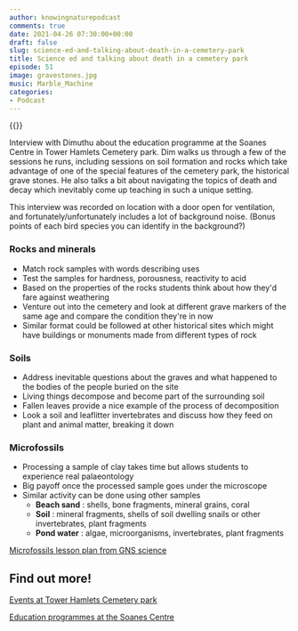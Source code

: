 ```yaml
---
author: knowingnaturepodcast
comments: true
date: 2021-04-26 07:30:00+00:00
draft: false
slug: science-ed-and-talking-about-death-in-a-cemetery-park
title: Science ed and talking about death in a cemetery park
episode: 51
image: gravestones.jpg
music: Marble_Machine
categories:
- Podcast
---
```


{{<podbean id="">}}

Interview with Dimuthu about the education programme at the Soanes Centre in
Tower Hamlets Cemetery park. Dim walks us through a few of the sessions he
runs, including sessions on soil formation and rocks which take advantage of
one of the special features of the cemetery park, the historical grave stones.
He also talks a bit about navigating the topics of death and decay which
inevitably come up teaching in such a unique setting.

This interview was recorded on location with a door open for ventilation, and
fortunately/unfortunately includes a lot of background noise. (Bonus points of
each bird species you can identify in the background?)

### Rocks and minerals

  * Match rock samples with words describing uses
  * Test the samples for hardness, porousness, reactivity to acid
  * Based on the properties of the rocks students think about how they'd fare against weathering
  * Venture out into the cemetery and look at different grave markers of the same age and compare the condition they're in now
  * Similar format could be followed at other historical sites which might have buildings or monuments made from different types of rock

### Soils

  * Address inevitable questions about the graves and what happened to the bodies of the people buried on the site
  * Living things decompose and become part of the surrounding soil
  * Fallen leaves provide a nice example of the process of decomposition
  * Look a soil and leaflitter invertebrates and discuss how they feed on plant and animal matter, breaking it down 

### Microfossils

  * Processing a sample of clay takes time but allows students to experience real palaeontology
  * Big payoff once the processed sample goes under the microscope
  * Similar activity can be done using other samples
    *  **Beach sand** : shells, bone fragments, mineral grains, coral
    *  **Soil** : mineral fragments, shells of soil dwelling snails or other invertebrates, plant fragments
    *  **Pond water** : algae, microorganisms, invertebrates, plant fragments

[Microfossils lesson plan from GNS science](https://www.gns.cri.nz/Home/Learning/Science-Topics/Fossils/Lesson-Plans/3-Microfossils)

## Find out more!

[Events at Tower Hamlets Cemetery park ](https://fothcp.org/events/)

[Education programmes at the Soanes Centre](https://www.soanescentre.org/)

